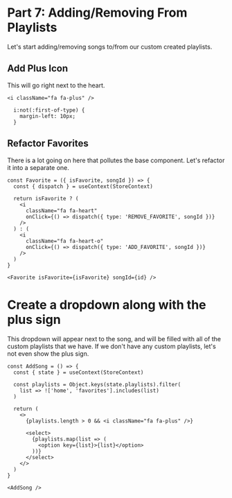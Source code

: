 # Part 7: Adding/Removing From Playlists

Let's start adding/removing songs to/from our custom created playlists.

## Add Plus Icon

This will go right next to the heart.

```
<i className="fa fa-plus" />
```

```
  i:not(:first-of-type) {
    margin-left: 10px;
  }
```

## Refactor Favorites

There is a lot going on here that pollutes the base component. Let's refactor it into a separate one.

```
const Favorite = ({ isFavorite, songId }) => {
  const { dispatch } = useContext(StoreContext)

  return isFavorite ? (
    <i
      className="fa fa-heart"
      onClick={() => dispatch({ type: 'REMOVE_FAVORITE', songId })}
    />
  ) : (
    <i
      className="fa fa-heart-o"
      onClick={() => dispatch({ type: 'ADD_FAVORITE', songId })}
    />
  )
}
```

```
<Favorite isFavorite={isFavorite} songId={id} />
```

# Create a dropdown along with the plus sign

This dropdown will appear next to the song, and will be filled with all of the custom playlists that we have. If we don't have any custom playlists, let's not even show the plus sign.

```
const AddSong = () => {
  const { state } = useContext(StoreContext)

  const playlists = Object.keys(state.playlists).filter(
    list => !['home', 'favorites'].includes(list)
  )

  return (
    <>
      {playlists.length > 0 && <i className="fa fa-plus" />}

      <select>
        {playlists.map(list => (
          <option key={list}>{list}</option>
        ))}
      </select>
    </>
  )
}
```

```
<AddSong />
```
